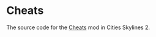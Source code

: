 # Cheats

The source code for the [Cheats](https://mods.paradoxplaza.com/mods/117020/Windows) mod in Cities Skylines 2.
